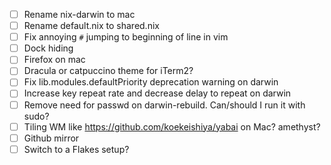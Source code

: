 - [ ] Rename nix-darwin to mac
- [ ] Rename default.nix to shared.nix
- [ ] Fix annoying `#` jumping to beginning of line in vim
- [ ] Dock hiding
- [ ] Firefox on mac
- [ ] Dracula or catpuccino theme for iTerm2?
- [ ] Fix lib.modules.defaultPriority deprecation warning on darwin
- [ ] Increase key repeat rate and decrease delay to repeat on darwin
- [ ] Remove need for passwd on darwin-rebuild. Can/should I run it with sudo?
- [ ] Tiling WM like https://github.com/koekeishiya/yabai on Mac? amethyst?
- [ ] Github mirror
- [ ] Switch to a Flakes setup?
